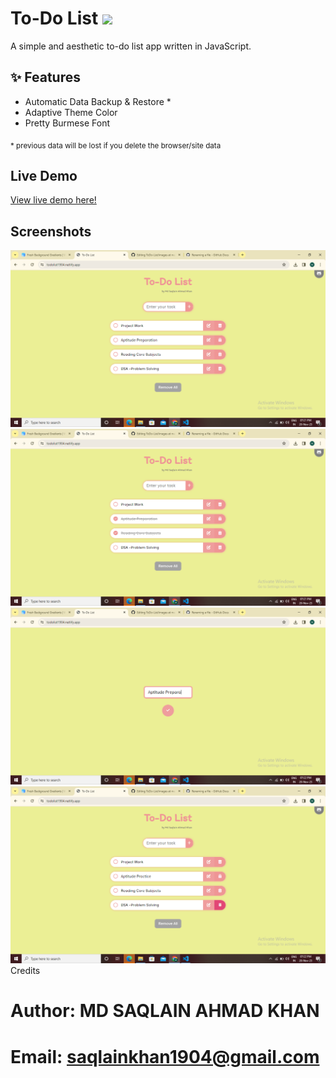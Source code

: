 # To-Do List  ![](https://github.com/saqlainkhan1904/ToDo-List/assets/78788519/ea7ee311-d8b0-4cc9-8db3-382566bc9327|width=10)


A simple and aesthetic to-do list app written in JavaScript.

## :sparkles: Features

- Automatic Data Backup & Restore *
- Adaptive Theme Color
- Pretty Burmese Font 

<sub> * previous data will be lost if you delete the browser/site data </sub>


## Live Demo

[View live demo here!](https://todolist1904.netlify.app/)

## Screenshots

![image](https://github.com/saqlainkhan1904/ToDo-List/blob/0029431846edefece1bfbc1eb7ec7875de0f9a2a/images/Screenshot%20(1).png)
![Screenshot (13)](https://github.com/saqlainkhan1904/ToDo-List/blob/0029431846edefece1bfbc1eb7ec7875de0f9a2a/images/Screenshot%20(2).png)
![Screenshot (13)](https://github.com/saqlainkhan1904/ToDo-List/blob/0029431846edefece1bfbc1eb7ec7875de0f9a2a/images/Screenshot%20(3).png)
![Screenshot (13)](https://github.com/saqlainkhan1904/ToDo-List/blob/0029431846edefece1bfbc1eb7ec7875de0f9a2a/images/Screenshot%20(4).png)
Credits
# Author: MD SAQLAIN AHMAD KHAN
# Email: <saqlainkhan1904@gmail.com>
